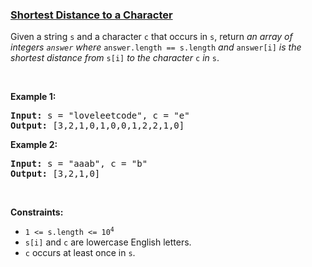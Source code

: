 ### [Shortest Distance to a Character](https://leetcode.com/problems/shortest-distance-to-a-character)

<p>Given a string <code>s</code> and a character <code>c</code> that occurs in <code>s</code>, return <em>an array of integers <code>answer</code> where</em> <code>answer.length == s.length</code> <em>and</em> <code>answer[i]</code> <em>is the shortest distance from</em> <code>s[i]</code> <em>to the character</em> <code>c</code> <em>in</em> <code>s</code>.</p>

<p>&nbsp;</p>
<p><strong>Example 1:</strong></p>
<pre><strong>Input:</strong> s = "loveleetcode", c = "e"
<strong>Output:</strong> [3,2,1,0,1,0,0,1,2,2,1,0]
</pre><p><strong>Example 2:</strong></p>
<pre><strong>Input:</strong> s = "aaab", c = "b"
<strong>Output:</strong> [3,2,1,0]
</pre>
<p>&nbsp;</p>
<p><strong>Constraints:</strong></p>

<ul>
	<li><code>1 &lt;= s.length &lt;= 10<sup>4</sup></code></li>
	<li><code>s[i]</code> and <code>c</code> are lowercase English letters.</li>
	<li><code>c</code> occurs at least once in <code>s</code>.</li>
</ul>
